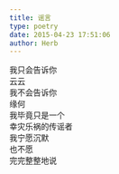 ```yaml
---  
title: 谣言  
type: poetry  
date: 2015-04-23 17:51:06  
author: Herb    
---  
```

我只会告诉你  
云云  
我不会告诉你  
缘何    
我毕竟只是一个  
幸灾乐祸的传谣者  
我宁愿沉默  
也不愿  
完完整整地说